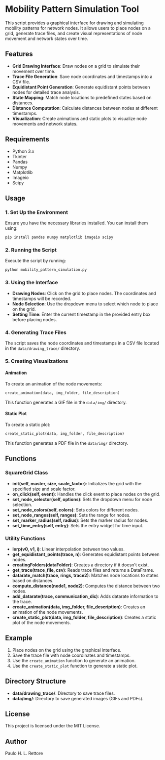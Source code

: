 # Mobility Pattern Simulation Tool

This script provides a graphical interface for drawing and simulating mobility patterns for network nodes. It allows users to place nodes on a grid, generate trace files, and create visual representations of node movement and network states over time.

## Features

- **Grid Drawing Interface**: Draw nodes on a grid to simulate their movement over time.
- **Trace File Generation**: Save node coordinates and timestamps into a CSV file.
- **Equidistant Point Generation**: Generate equidistant points between nodes for detailed trace analysis.
- **State Mapping**: Match node locations to predefined states based on distances.
- **Distance Computation**: Calculate distances between nodes at different timestamps.
- **Visualization**: Create animations and static plots to visualize node movements and network states.

## Requirements

- Python 3.x
- Tkinter
- Pandas
- Numpy
- Matplotlib
- Imageio
- Scipy

## Usage

### 1. Set Up the Environment

Ensure you have the necessary libraries installed. You can install them using:

```bash
pip install pandas numpy matplotlib imageio scipy
```

### 2. Running the Script

Execute the script by running:

```bash
python mobility_pattern_simulation.py
```

### 3. Using the Interface

- **Drawing Nodes**: Click on the grid to place nodes. The coordinates and timestamps will be recorded.
- **Node Selection**: Use the dropdown menu to select which node to place on the grid.
- **Setting Time**: Enter the current timestamp in the provided entry box before placing nodes.

### 4. Generating Trace Files

The script saves the node coordinates and timestamps in a CSV file located in the `data/drawing_trace/` directory.

### 5. Creating Visualizations

#### Animation

To create an animation of the node movements:

```python
create_animation(data, img_folder, file_description)
```

This function generates a GIF file in the `data/img/` directory.

#### Static Plot

To create a static plot:

```python
create_static_plot(data, img_folder, file_description)
```

This function generates a PDF file in the `data/img/` directory.

## Functions

### SquareGrid Class

- **__init__(self, master, size, scale_factor)**: Initializes the grid with the specified size and scale factor.
- **on_click(self, event)**: Handles the click event to place nodes on the grid.
- **set_node_selector(self, options)**: Sets the dropdown menu for node selection.
- **set_node_colors(self, colors)**: Sets colors for different nodes.
- **set_node_ranges(self, ranges)**: Sets the range for nodes.
- **set_marker_radius(self, radius)**: Sets the marker radius for nodes.
- **set_time_entry(self, entry)**: Sets the entry widget for time input.

### Utility Functions

- **lerp(v0, v1, i)**: Linear interpolation between two values.
- **get_equidistant_points(trace, n)**: Generates equidistant points between nodes.
- **creatingFolders(dataFolder)**: Creates a directory if it doesn't exist.
- **get_trace(trace_file, csv)**: Reads trace files and returns a DataFrame.
- **datarate_match(trace, rings, trace2)**: Matches node locations to states based on distances.
- **compute_distance(node1, node2)**: Computes the distance between two nodes.
- **add_datarate(trace, communication_dic)**: Adds datarate information to the trace.
- **create_animation(data, img_folder, file_description)**: Creates an animation of the node movements.
- **create_static_plot(data, img_folder, file_description)**: Creates a static plot of the node movements.

## Example

1. Place nodes on the grid using the graphical interface.
2. Save the trace file with node coordinates and timestamps.
3. Use the `create_animation` function to generate an animation.
4. Use the `create_static_plot` function to generate a static plot.

## Directory Structure

- **data/drawing_trace/**: Directory to save trace files.
- **data/img/**: Directory to save generated images (GIFs and PDFs).

## License

This project is licensed under the MIT License.

## Author

Paulo H. L. Rettore
